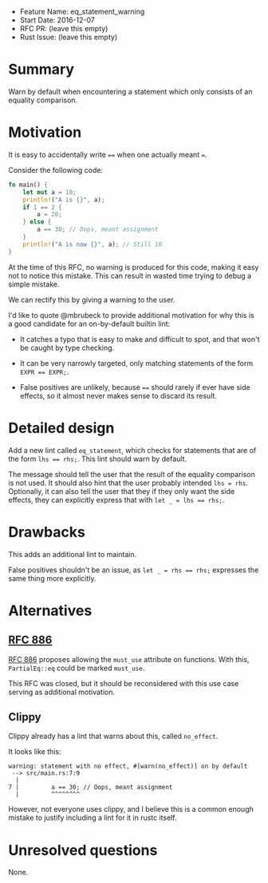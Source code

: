 - Feature Name: eq_statement_warning
- Start Date: 2016-12-07
- RFC PR: (leave this empty)
- Rust Issue: (leave this empty)

# Summary
[summary]: #summary

Warn by default when encountering a statement which only consists of an equality comparison.

# Motivation
[motivation]: #motivation

It is easy to accidentally write `==` when one actually meant `=`.

Consider the following code:

```rust
fn main() {
    let mut a = 10;
    println!("A is {}", a);
    if 1 == 2 {
        a = 20;
    } else {
        a == 30; // Oops, meant assignment
    }
    println!("A is now {}", a); // Still 10
}
```

At the time of this RFC, no warning is produced for this code,
making it easy not to notice this mistake.
This can result in wasted time trying to debug a simple mistake.

We can rectify this by giving a warning to the user.

I'd like to quote @mbrubeck to provide additional motivation
for why this is a good candidate for an on-by-default builtin lint:

- It catches a typo that is easy to make and difficult to spot,
  and that won't be caught by type checking.

- It can be very narrowly targeted, only matching statements of the form `EXPR == EXPR;`.

- False positives are unlikely, because `==` should rarely if ever have side effects,
  so it almost never makes sense to discard its result.

# Detailed design
[design]: #detailed-design

Add a new lint called `eq_statement`, which checks for statements that are
of the form `lhs == rhs;`. This lint should warn by default.

The message should tell the user that the result of the equality comparison is not used.
It should also hint that the user probably intended `lhs = rhs`.
Optionally, it can also tell the user that they if they only want the side effects, they
can explicitly express that with `let _ = lhs == rhs;`.

# Drawbacks
[drawbacks]: #drawbacks

This adds an additional lint to maintain.

False positives shouldn't be an issue, as `let _ = rhs == rhs;` expresses the same thing
more explicitly.

# Alternatives
[alternatives]: #alternatives

## [RFC 886](https://github.com/rust-lang/rfcs/pull/886)

[RFC 886](https://github.com/rust-lang/rfcs/pull/886) proposes allowing the `must_use` attribute
on functions. With this, `PartialEq::eq` could be marked `must_use`.

This RFC was closed, but it should be reconsidered with this use case serving as
additional motivation.

## Clippy

Clippy already has a lint that warns about this, called `no_effect`.

It looks like this:
```
warning: statement with no effect, #[warn(no_effect)] on by default
 --> src/main.rs:7:9
  |
7 |         a == 30; // Oops, meant assignment
  |         ^^^^^^^^
```

However, not everyone uses clippy, and I believe this is a common enough mistake
to justify including a lint for it in rustc itself.

# Unresolved questions
[unresolved]: #unresolved-questions

None.
